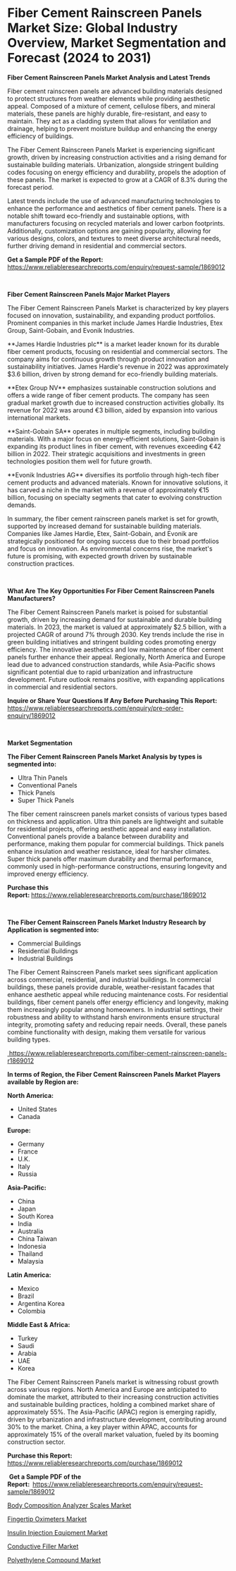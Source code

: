 <p><h1>Fiber Cement Rainscreen Panels Market Size: Global Industry Overview, Market Segmentation and Forecast (2024 to 2031)</h1></p><p><strong>Fiber Cement Rainscreen Panels Market Analysis and Latest Trends</strong></p>
<p><p>Fiber cement rainscreen panels are advanced building materials designed to protect structures from weather elements while providing aesthetic appeal. Composed of a mixture of cement, cellulose fibers, and mineral materials, these panels are highly durable, fire-resistant, and easy to maintain. They act as a cladding system that allows for ventilation and drainage, helping to prevent moisture buildup and enhancing the energy efficiency of buildings.</p><p>The Fiber Cement Rainscreen Panels Market is experiencing significant growth, driven by increasing construction activities and a rising demand for sustainable building materials. Urbanization, alongside stringent building codes focusing on energy efficiency and durability, propels the adoption of these panels. The market is expected to grow at a CAGR of 8.3% during the forecast period.</p><p>Latest trends include the use of advanced manufacturing technologies to enhance the performance and aesthetics of fiber cement panels. There is a notable shift toward eco-friendly and sustainable options, with manufacturers focusing on recycled materials and lower carbon footprints. Additionally, customization options are gaining popularity, allowing for various designs, colors, and textures to meet diverse architectural needs, further driving demand in residential and commercial sectors.</p></p>
<p><strong>Get a Sample PDF of the Report:&nbsp;</strong> <a href="https://www.reliableresearchreports.com/enquiry/request-sample/1869012?utm_campaign=24&utm_medium=2&utm_source=Github&utm_content=ia&utm_term=07112024&utm_id=fiber-cement-rainscreen-panels">https://www.reliableresearchreports.com/enquiry/request-sample/1869012</a></p>
<p>&nbsp;</p>
<p><strong>Fiber Cement Rainscreen Panels Major Market Players</strong></p>
<p><p>The Fiber Cement Rainscreen Panels Market is characterized by key players focused on innovation, sustainability, and expanding product portfolios. Prominent companies in this market include James Hardie Industries, Etex Group, Saint-Gobain, and Evonik Industries.</p><p>**James Hardie Industries plc** is a market leader known for its durable fiber cement products, focusing on residential and commercial sectors. The company aims for continuous growth through product innovation and sustainability initiatives. James Hardie's revenue in 2022 was approximately $3.6 billion, driven by strong demand for eco-friendly building materials.</p><p>**Etex Group NV** emphasizes sustainable construction solutions and offers a wide range of fiber cement products. The company has seen gradual market growth due to increased construction activities globally. Its revenue for 2022 was around €3 billion, aided by expansion into various international markets.</p><p>**Saint-Gobain SA** operates in multiple segments, including building materials. With a major focus on energy-efficient solutions, Saint-Gobain is expanding its product lines in fiber cement, with revenues exceeding €42 billion in 2022. Their strategic acquisitions and investments in green technologies position them well for future growth.</p><p>**Evonik Industries AG** diversifies its portfolio through high-tech fiber cement products and advanced materials. Known for innovative solutions, it has carved a niche in the market with a revenue of approximately €15 billion, focusing on specialty segments that cater to evolving construction demands.</p><p>In summary, the fiber cement rainscreen panels market is set for growth, supported by increased demand for sustainable building materials. Companies like James Hardie, Etex, Saint-Gobain, and Evonik are strategically positioned for ongoing success due to their broad portfolios and focus on innovation. As environmental concerns rise, the market's future is promising, with expected growth driven by sustainable construction practices.</p></p>
<p>&nbsp;</p>
<p><strong>What Are The Key Opportunities For Fiber Cement Rainscreen Panels Manufacturers?</strong></p>
<p><p>The Fiber Cement Rainscreen Panels market is poised for substantial growth, driven by increasing demand for sustainable and durable building materials. In 2023, the market is valued at approximately $2.5 billion, with a projected CAGR of around 7% through 2030. Key trends include the rise in green building initiatives and stringent building codes promoting energy efficiency. The innovative aesthetics and low maintenance of fiber cement panels further enhance their appeal. Regionally, North America and Europe lead due to advanced construction standards, while Asia-Pacific shows significant potential due to rapid urbanization and infrastructure development. Future outlook remains positive, with expanding applications in commercial and residential sectors.</p></p>
<p><strong>Inquire or Share Your Questions If Any Before Purchasing This Report:</strong> <a href="https://www.reliableresearchreports.com/enquiry/pre-order-enquiry/1869012?utm_campaign=24&utm_medium=2&utm_source=Github&utm_content=ia&utm_term=07112024&utm_id=fiber-cement-rainscreen-panels">https://www.reliableresearchreports.com/enquiry/pre-order-enquiry/1869012</a></p>
<p>&nbsp;</p>
<p><strong>Market Segmentation</strong></p>
<p><strong>The Fiber Cement Rainscreen Panels Market Analysis by types is segmented into:</strong></p>
<p><ul><li>Ultra Thin Panels</li><li>Conventional Panels</li><li>Thick Panels</li><li>Super Thick Panels</li></ul></p>
<p><p>The fiber cement rainscreen panels market consists of various types based on thickness and application. Ultra thin panels are lightweight and suitable for residential projects, offering aesthetic appeal and easy installation. Conventional panels provide a balance between durability and performance, making them popular for commercial buildings. Thick panels enhance insulation and weather resistance, ideal for harsher climates. Super thick panels offer maximum durability and thermal performance, commonly used in high-performance constructions, ensuring longevity and improved energy efficiency.</p></p>
<p><strong>Purchase this Report:&nbsp;</strong><a href="https://www.reliableresearchreports.com/purchase/1869012?utm_campaign=24&utm_medium=2&utm_source=Github&utm_content=ia&utm_term=07112024&utm_id=fiber-cement-rainscreen-panels">https://www.reliableresearchreports.com/purchase/1869012</a></p>
<p>&nbsp;</p>
<p><strong>The Fiber Cement Rainscreen Panels Market Industry Research by Application is segmented into:</strong></p>
<p><ul><li>Commercial Buildings</li><li>Residential Buildings</li><li>Industrial Buildings</li></ul></p>
<p><p>The Fiber Cement Rainscreen Panels market sees significant application across commercial, residential, and industrial buildings. In commercial buildings, these panels provide durable, weather-resistant facades that enhance aesthetic appeal while reducing maintenance costs. For residential buildings, fiber cement panels offer energy efficiency and longevity, making them increasingly popular among homeowners. In industrial settings, their robustness and ability to withstand harsh environments ensure structural integrity, promoting safety and reducing repair needs. Overall, these panels combine functionality with design, making them versatile for various building types.</p></p>
<p><a href="https://www.reliableresearchreports.com/fiber-cement-rainscreen-panels-r1869012?utm_campaign=24&utm_medium=2&utm_source=Github&utm_content=ia&utm_term=07112024&utm_id=fiber-cement-rainscreen-panels">&nbsp;https://www.reliableresearchreports.com/fiber-cement-rainscreen-panels-r1869012</a></p>
<p><strong>In terms of Region, the Fiber Cement Rainscreen Panels Market Players available by Region are:</strong></p>
<p>
    <p> <strong> North America: </strong>
        <ul>
            <li>United States</li>
            <li>Canada</li>
        </ul>
        </p> 
    <p> <strong> Europe: </strong>
        <ul>
            <li>Germany</li>
            <li>France</li>
            <li>U.K.</li>
            <li>Italy</li>
            <li>Russia</li>
        </ul>
        </p> 
    <p> <strong> Asia-Pacific: </strong>
        <ul>
            <li>China</li>
            <li>Japan</li>
            <li>South Korea</li>
            <li>India</li>
            <li>Australia</li>
            <li>China Taiwan</li>
            <li>Indonesia</li>
            <li>Thailand</li>
            <li>Malaysia</li>
        </ul>
        </p> 
    <p> <strong> Latin America: </strong>
        <ul>
            <li>Mexico</li>
            <li>Brazil</li>
            <li>Argentina Korea</li>
            <li>Colombia</li>
        </ul>
        </p> 
    <p> <strong> Middle East & Africa: </strong>
        <ul>
            <li>Turkey</li>
            <li>Saudi</li>
            <li>Arabia</li>
            <li>UAE</li>
            <li>Korea</li>
        </ul>
    </p>
    </p>
<p><p>The Fiber Cement Rainscreen Panels market is witnessing robust growth across various regions. North America and Europe are anticipated to dominate the market, attributed to their increasing construction activities and sustainable building practices, holding a combined market share of approximately 55%. The Asia-Pacific (APAC) region is emerging rapidly, driven by urbanization and infrastructure development, contributing around 30% to the market. China, a key player within APAC, accounts for approximately 15% of the overall market valuation, fueled by its booming construction sector.</p></p>
<p><strong>Purchase this Report: </strong><a href="https://www.reliableresearchreports.com/purchase/1869012?utm_campaign=24&utm_medium=2&utm_source=Github&utm_content=ia&utm_term=07112024&utm_id=fiber-cement-rainscreen-panels">https://www.reliableresearchreports.com/purchase/1869012</a></p>
<p>&nbsp;<strong>Get a Sample PDF of the Report:&nbsp;&nbsp;</strong><a href="https://www.reliableresearchreports.com/enquiry/request-sample/1869012?utm_campaign=24&utm_medium=2&utm_source=Github&utm_content=ia&utm_term=07112024&utm_id=fiber-cement-rainscreen-panels">https://www.reliableresearchreports.com/enquiry/request-sample/1869012</a></p>
<p><strong></strong></p>
<p><p><a href="https://issuu.com/reportprime-2/docs/body-composition-analyzer-scales-ma_e1bbb0e2193573?utm_campaign=24&utm_medium=2&utm_source=Github&utm_content=ia&utm_term=07112024&utm_id=fiber-cement-rainscreen-panels">Body Composition Analyzer Scales Market</a></p><p><a href="https://issuu.com/reportprime-2/docs/fingertip-oximeters-market-size-203_0504e1261fadc4?utm_campaign=24&utm_medium=2&utm_source=Github&utm_content=ia&utm_term=07112024&utm_id=fiber-cement-rainscreen-panels">Fingertip Oximeters Market</a></p><p><a href="https://issuu.com/reportprime-2/docs/insulin-injection-equipment-market-_497729bcae409f?utm_campaign=24&utm_medium=2&utm_source=Github&utm_content=ia&utm_term=07112024&utm_id=fiber-cement-rainscreen-panels">Insulin Injection Equipment Market</a></p><p><a href="https://github.com/c0mxahyman/Market-Research-Report-List-1/blob/main/conductive-filler-market.md?utm_campaign=24&utm_medium=2&utm_source=Github&utm_content=ia&utm_term=07112024&utm_id=fiber-cement-rainscreen-panels">Conductive Filler Market</a></p><p><a href="https://github.com/denishaucarn/Market-Research-Report-List-1/blob/main/polyethylene-compound-market.md?utm_campaign=24&utm_medium=2&utm_source=Github&utm_content=ia&utm_term=07112024&utm_id=fiber-cement-rainscreen-panels">Polyethylene Compound Market</a></p></p>